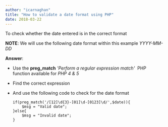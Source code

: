```yaml
---
author: "icarnaghan"
title: "How to validate a date format using PHP"
date: 2018-03-22
---
```


To check whether the date entered is in the correct format

**NOTE**: We will use the following date format within this example _YYYY-MM-DD_

**Answer**:

- Use the **preg\_match** _'Perform a regular expression match'_  PHP function available for _PHP 4 & 5_ 
- Find the correct expression
- And use the following code to check for the date format
    
    ```
    if(preg_match('/[12]\d{3}-[01]\d-[0123]\d/',$date)){
        $msg = "Valid date";
    }else{
        $msg = "Invalid date";
    }
    ```
